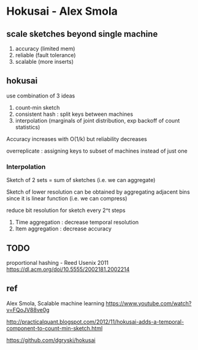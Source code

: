 
# Hokusai - Alex Smola


## scale sketches beyond single machine

1. accuracy (limited mem)
1. reliable (fault tolerance)
1. scalable (more inserts)

## hokusai

use combination of 3 ideas
1. count-min sketch
1. consistent hash : split keys between machines
1. interpolation (marginals of joint distribution, exp backoff of count statistics)

Accuracy increases with O(1/k) but reliability decreases

overreplicate : assigning keys to subset of machines instead of just one

### Interpolation

Sketch of 2 sets = sum of sketches  (i.e. we can aggregate)

Sketch of lower resolution can be obtained by aggregating adjacent bins since it is linear function (i.e. we can compress)

reduce bit resolution for sketch every 2^t steps

1. Time aggregation : decrease temporal resolution
1. Item aggregation : decrease accuracy 


## TODO

proportional hashing - Reed Usenix 2011
https://dl.acm.org/doi/10.5555/2002181.2002214

## ref

Alex Smola, Scalable machine learning
https://www.youtube.com/watch?v=FQoJV88ve0g

http://practicalquant.blogspot.com/2012/11/hokusai-adds-a-temporal-component-to-count-min-sketch.html

https://github.com/dgryski/hokusai
